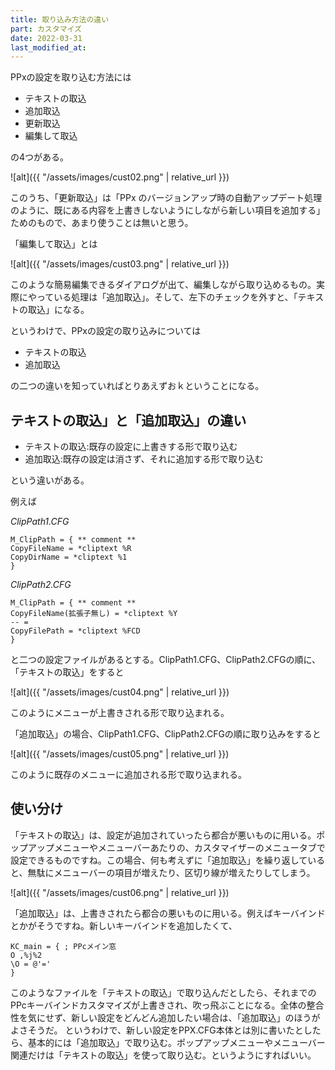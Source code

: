 ```yaml
---
title: 取り込み方法の違い
part: カスタマイズ
date: 2022-03-31
last_modified_at: 
---
```


PPxの設定を取り込む方法には

- テキストの取込
- 追加取込
- 更新取込
- 編集して取込

の4つがある。

![alt]({{ "/assets/images/cust02.png" | relative_url }})

このうち、「更新取込」は「PPx のバージョンアップ時の自動アップデート処理のように、既にある内容を上書きしないようにしながら新しい項目を追加する」ためのもので、あまり使うことは無いと思う。

「編集して取込」とは

![alt]({{ "/assets/images/cust03.png" | relative_url }})

このような簡易編集できるダイアログが出て、編集しながら取り込めるもの。実際にやっている処理は「追加取込」。そして、左下のチェックを外すと、「テキストの取込」になる。

というわけで、PPxの設定の取り込みについては

- テキストの取込
- 追加取込

の二つの違いを知っていればとりあえずおｋということになる。

## テキストの取込」と「追加取込」の違い

- テキストの取込:既存の設定に上書きする形で取り込む
- 追加取込:既存の設定は消さず、それに追加する形で取り込む

という違いがある。

例えば

_ClipPath1.CFG_

```text
M_ClipPath = { ** comment **
CopyFileName = *cliptext %R
CopyDirName = *cliptext %1
}
```

_ClipPath2.CFG_

```text
M_ClipPath = { ** comment **
CopyFileName(拡張子無し) = *cliptext %Y
-- =
CopyFilePath = *cliptext %FCD
}
```

と二つの設定ファイルがあるとする。ClipPath1.CFG、ClipPath2.CFGの順に、「テキストの取込」をすると

![alt]({{ "/assets/images/cust04.png" | relative_url }})


このようにメニューが上書きされる形で取り込まれる。

「追加取込」の場合、ClipPath1.CFG、ClipPath2.CFGの順に取り込みをすると

![alt]({{ "/assets/images/cust05.png" | relative_url }})

このように既存のメニューに追加される形で取り込まれる。

## 使い分け

「テキストの取込」は、設定が追加されていったら都合が悪いものに用いる。ポップアップメニューやメニューバーあたりの、カスタマイザーのメニュータブで設定できるものですね。この場合、何も考えずに「追加取込」を繰り返していると、無駄にメニューバーの項目が増えたり、区切り線が増えたりしてしまう。

![alt]({{ "/assets/images/cust06.png" | relative_url }})

「追加取込」は、上書きされたら都合の悪いものに用いる。例えばキーバインドとかがそうですね。新しいキーバインドを追加したくて、

```text
KC_main = { ; PPcメイン窓
O ,%j%2
\O = @'='
}
```

このようなファイルを「テキストの取込」で取り込んだとしたら、それまでのPPcキーバインドカスタマイズが上書きされ、吹っ飛ぶことになる。全体の整合性を気にせず、新しい設定をどんどん追加したい場合は、「追加取込」のほうがよさそうだ。
というわけで、新しい設定をPPX.CFG本体とは別に書いたとしたら、基本的には「追加取込」で取り込む。ポップアップメニューやメニューバー関連だけは「テキストの取込」を使って取り込む。というようにすればいい。
